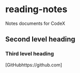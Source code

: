 # reading-notes
Notes documents for CodeX
## Second level heading

### Third level heading

[GitHubhttps://github.com]

